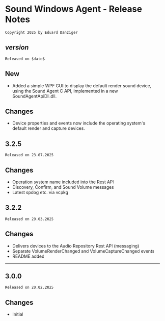 ﻿Sound Windows Agent - Release Notes 
=====================================
~~~
Copyright 2025 by Eduard Danziger
~~~

$version$
--------
~~~
Released on $date$
~~~

## New
- Added a simple WPF GUI to display the default render sound device, using the Sound Agent C API, implemented in a new SoundAgentApiDll.dll.

## Changes
- Device properties and events now include the operating system's default render and capture devices.

3.2.5
--------
~~~
Released on 23.07.2025
~~~

## Changes
- Operation system name included into the Rest API
- Discovery, Confirm, and Sound Volume messages
- Latest spdog etc. via vcpkg


3.2.2
--------
~~~
Released on 20.03.2025
~~~

## Changes
- Delivers devices to the Audio Repository Rest API (messaging)
- Separate VolumeRenderChanged and VolumeCaptureChanged events
- README added
--------

3.0.0
--------
~~~
Released on 20.02.2025
~~~

## Changes
- Initial
